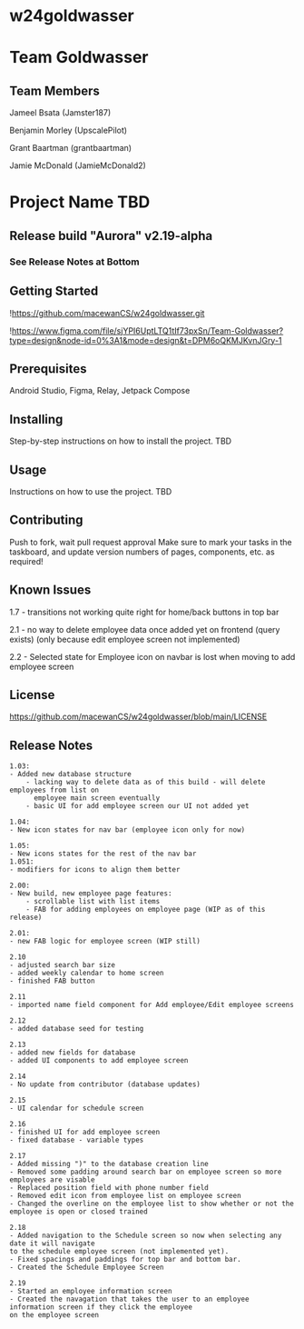 # w24goldwasser
# Team Goldwasser
## Team Members

Jameel Bsata (Jamster187)

Benjamin Morley (UpscalePilot)

Grant Baartman (grantbaartman)

Jamie McDonald (JamieMcDonald2)

# Project Name TBD

## Release build "Aurora" v2.19-alpha

### See Release Notes at Bottom

## Getting Started

!https://github.com/macewanCS/w24goldwasser.git

!https://www.figma.com/file/sjYPI6UptLTQ1tIf73pxSn/Team-Goldwasser?type=design&node-id=0%3A1&mode=design&t=DPM6oQKMJKvnJGry-1

## Prerequisites

Android Studio, Figma, Relay, Jetpack Compose

## Installing

Step-by-step instructions on how to install the project.
TBD

## Usage

Instructions on how to use the project.
TBD

## Contributing

Push to fork, wait pull request approval
Make sure to mark your tasks in the taskboard, and update version numbers of pages, components, etc.
as required!

## Known Issues

1.7 - transitions not working quite right for home/back buttons in top bar

2.1 - no way to delete employee data once added yet on frontend (query exists) (only because
      edit employee screen not implemented)

2.2 - Selected state for Employee icon on navbar is lost when moving to add employee screen

## License

https://github.com/macewanCS/w24goldwasser/blob/main/LICENSE

## Release Notes

    1.03:
    - Added new database structure
        - lacking way to delete data as of this build - will delete employees from list on
          employee main screen eventually
        - basic UI for add employee screen our UI not added yet

    1.04:
    - New icon states for nav bar (employee icon only for now)
    
    1.05:
    - New icons states for the rest of the nav bar
    1.051:
    - modifiers for icons to align them better

    2.00:
    - New build, new employee page features:
        - scrollable list with list items
        - FAB for adding employees on employee page (WIP as of this release)

    2.01:
    - new FAB logic for employee screen (WIP still)

    2.10
    - adjusted search bar size
    - added weekly calendar to home screen
    - finished FAB button

    2.11
    - imported name field component for Add employee/Edit employee screens

    2.12
    - added database seed for testing

    2.13
    - added new fields for database
    - added UI components to add employee screen

    2.14
    - No update from contributor (database updates)

    2.15
    - UI calendar for schedule screen

    2.16
    - finished UI for add employee screen
    - fixed database - variable types

    2.17
    - Added missing ")" to the database creation line
    - Removed some padding around search bar on employee screen so more employees are visable
    - Replaced position field with phone number field
    - Removed edit icon from employee list on employee screen
    - Changed the overline on the employee list to show whether or not the employee is open or closed trained

    2.18
    - Added navigation to the Schedule screen so now when selecting any date it will navigate
    to the schedule employee screen (not implemented yet). 
    - Fixed spacings and paddings for top bar and bottom bar. 
    - Created the Schedule Employee Screen

    2.19
    - Started an employee information screen
    - Created the navagation that takes the user to an employee information screen if they click the employee
    on the employee screen
